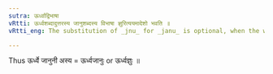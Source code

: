 ```yaml
---
sutra: ऊर्ध्वाद्विभाषा
vRtti: ऊर्ध्वशब्दादुत्तरस्य जानुशब्दस्य विभाषा ज्ञुरित्ययमादेशो भवति ॥
vRtti_eng: The substitution of _jnu_ for _janu_ is optional, when the word _urdhva_ procedes it.

---
```

Thus ऊर्ध्वे जानुनी अस्य = ऊर्ध्वजानुः or ऊर्ध्वज्ञुः ॥